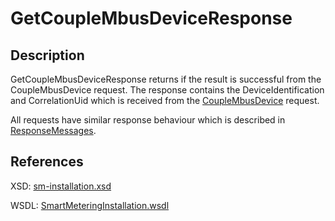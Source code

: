 # GetCoupleMbusDeviceResponse

## Description

GetCoupleMbusDeviceResponse returns if the result is successful from the CoupleMbusDevice request. The response contains the DeviceIdentification and CorrelationUid which is received from the [CoupleMbusDevice](couplembusdevice.md) request.

All requests have similar response behaviour which is described in [ResponseMessages](../../responsemessages.md).

## References

XSD: [sm-installation.xsd](https://github.com/OSGP/open-smart-grid-platform/blob/development/osgp/shared/osgp-ws-smartmetering/src/main/resources/schemas/sm-installation.xsd)

WSDL: [SmartMeteringInstallation.wsdl](https://github.com/OSGP/open-smart-grid-platform/blob/development/osgp/shared/osgp-ws-smartmetering/src/main/resources/SmartMeteringInstallation.wsdl)

